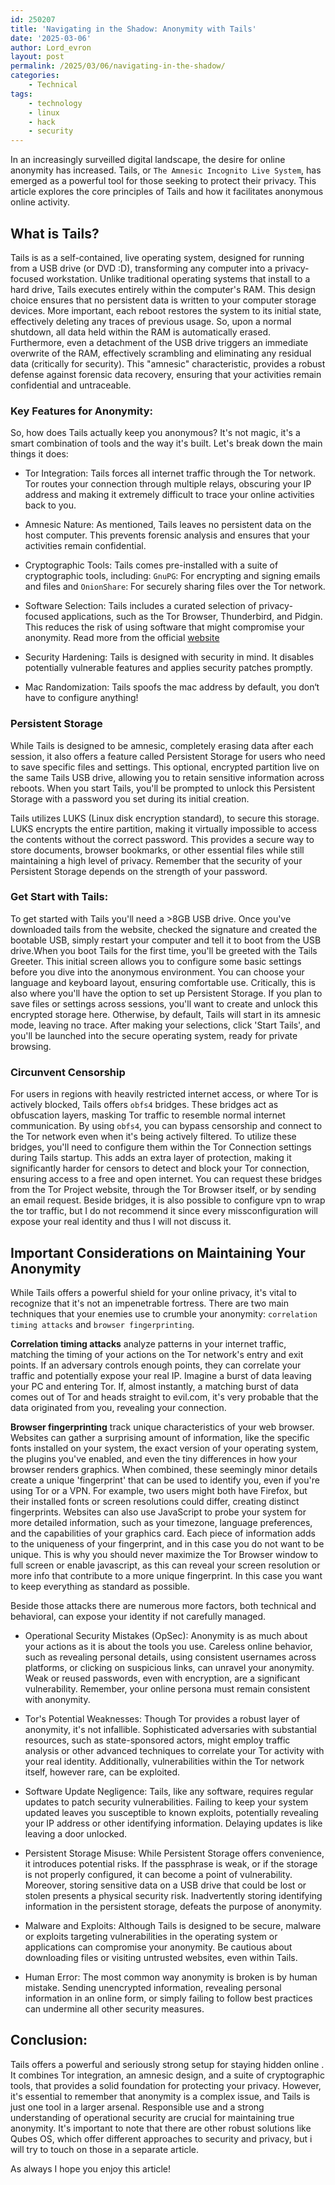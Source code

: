 ```yaml
---
id: 250207
title: 'Navigating in the Shadow: Anonymity with Tails'
date: '2025-03-06'
author: Lord_evron
layout: post
permalink: /2025/03/06/navigating-in-the-shadow/
categories:
    - Technical
tags:
    - technology
    - linux
    - hack
    - security
---
```

In an increasingly surveilled digital landscape, the desire for online anonymity has increased. 
Tails, or `The Amnesic Incognito Live System`, has emerged as a powerful tool for those seeking 
to protect their privacy. This article explores the core principles of Tails and how it 
facilitates anonymous online activity.

## What is Tails?

 Tails is as a self-contained, live operating system, designed for running from a USB drive (or DVD :D),  transforming any computer into a privacy-focused workstation. Unlike traditional operating systems that install to a hard drive, Tails executes entirely within the computer's RAM.
This design choice ensures that no persistent data is written to your computer storage devices.
 More important, each reboot restores the system to its initial state, effectively deleting any traces of previous usage. 
 So, upon a normal shutdown, all data held within the RAM is automatically erased. Furthermore,  even a detachment of the USB drive triggers an immediate overwrite of the RAM, effectively scrambling and eliminating any residual data (critically for security). This "amnesic" characteristic, provides a robust defense against forensic data recovery, ensuring that your activities remain confidential and untraceable.

### Key Features for Anonymity:

So, how does Tails actually keep you anonymous? It's not magic, it's a smart combination of tools and the way it's built. Let's break down the main things it does:

* Tor Integration: Tails forces all internet traffic through the Tor network. Tor routes your connection through multiple relays, obscuring your IP address and making it extremely difficult to trace your online activities back to you.

* Amnesic Nature: As mentioned, Tails leaves no persistent data on the host computer. This prevents forensic analysis and ensures that your activities remain confidential.

* Cryptographic Tools: Tails comes pre-installed with a suite of cryptographic tools, including: `GnuPG`: For encrypting and signing emails and files and `OnionShare`: For securely sharing files over the Tor network.

* Software Selection: Tails includes a curated selection of privacy-focused applications, such as the Tor Browser, Thunderbird, and Pidgin. This reduces the risk of using software that might compromise your anonymity. Read more from the official [website](https://tails.net/doc/about/features/index.en.html)

* Security Hardening: Tails is designed with security in mind. It disables potentially vulnerable features and applies security patches promptly.

* Mac Randomization: Tails spoofs the mac address by default, you don‘t have to configure anything!

### Persistent Storage 
While Tails is designed to be amnesic, completely erasing data after each session, it also offers a feature called Persistent Storage for users who need to save specific files and settings. 
This optional, encrypted partition live on the same Tails USB drive, allowing you to retain sensitive information across reboots. When you start Tails, you'll be prompted to unlock this Persistent Storage with a password you set during its initial creation. 

Tails utilizes LUKS (Linux disk encryption standard), to secure this storage. LUKS encrypts the entire partition, making it virtually impossible to access the contents without the correct password. This provides a secure way to store documents, browser bookmarks, or other essential files while still maintaining a high level of privacy.
 Remember that the security of your Persistent Storage depends on the strength of your password. 



###  Get Start with Tails:

 To get started with Tails you'll need a >8GB USB drive. Once you've downloaded tails from the website, checked the signature and created the bootable USB, simply restart your computer and tell it to boot from the USB drive.When you boot Tails for the first time, you'll be greeted with the Tails Greeter. This initial screen allows you to configure some basic settings before you dive into the anonymous environment. You can choose your language and keyboard layout, ensuring comfortable use. Critically, this is also where you'll have the option to set up Persistent Storage. If you plan to save files or settings across sessions, you'll want to create and unlock this encrypted storage here. Otherwise, by default, Tails will start in its amnesic mode, leaving no trace. After making your selections, click 'Start Tails', and you'll be launched into the secure operating system, ready for private browsing.

### Circunvent Censorship

For users in regions with heavily restricted internet access, or where Tor is actively blocked, Tails offers `obfs4` bridges. These bridges act as obfuscation layers, masking Tor traffic to resemble normal internet communication. By using `obfs4`, you can bypass censorship and connect to the Tor network even when it's being actively filtered. To utilize these bridges, you'll need to configure them within the Tor Connection settings during Tails startup. This adds an extra layer of protection, making it significantly harder for censors to detect and block your Tor connection, ensuring access to a free and open internet. 
 You can request these bridges from the Tor Project website, through the Tor Browser itself, or by sending an email request. 
Beside bridges, it is also possible to configure vpn to wrap the tor traffic, but I do not recommend it since every missconfiguration will expose your real identity and thus I will not discuss it. 


## Important Considerations on Maintaining Your Anonymity

While Tails offers a powerful shield for your online privacy, it's vital to recognize that it's not an impenetrable fortress. There are two main techniques that your enemies use to crumble your anonymity: `correlation timing attacks` and `browser fingerprinting`.  

**Correlation timing attacks** analyze patterns in your internet traffic, matching the timing of your actions on the Tor network's entry and exit points. If an adversary controls enough points, they can correlate your traffic and potentially expose your real IP. Imagine a burst of data leaving your PC and entering Tor. If, almost instantly, a matching burst of data comes out of Tor and heads straight to evil.com, it's very probable that the data originated from you, revealing your connection.

**Browser fingerprinting** track unique characteristics of your web browser. Websites can gather a surprising amount of information, like the specific fonts installed on your system, the exact version of your operating system, the plugins you've enabled, and even the tiny differences in how your browser renders graphics. When combined, these seemingly minor details create a unique 'fingerprint' that can be used to identify you, even if you're using Tor or a VPN. For example, two users might both have Firefox, but their installed fonts or screen resolutions could differ, creating distinct fingerprints. Websites can also use JavaScript to probe your system for more detailed information, such as your timezone, language preferences, and the capabilities of your graphics card. Each piece of information adds to the uniqueness of your fingerprint, and in this case you do not want to be unique. This is why you should never maximize the Tor Browser window to full screen or enable javascript, as this can reveal your screen resolution or more info that contribute to a more unique fingerprint. In this case you want to keep everything as standard as possible.


Beside those attacks there are numerous more factors, both technical and behavioral, can expose your identity if not carefully managed.

* Operational Security Mistakes (OpSec): Anonymity is as much about your actions as it is about the tools you use. Careless online behavior, such as revealing personal details, using consistent usernames across platforms, or clicking on suspicious links, can unravel your anonymity. Weak or reused passwords, even with encryption, are a significant vulnerability. Remember, your online persona must remain consistent with anonymity.

* Tor's Potential Weaknesses: Though Tor provides a robust layer of anonymity, it's not infallible. Sophisticated adversaries with substantial resources, such as state-sponsored actors, might employ traffic analysis or other advanced techniques to correlate your Tor activity with your real identity. Additionally, vulnerabilities within the Tor network itself, however rare, can be exploited.

* Software Update Negligence: Tails, like any software, requires regular updates to patch security vulnerabilities. Failing to keep your system updated leaves you susceptible to known exploits, potentially revealing your IP address or other identifying information. Delaying updates is like leaving a door unlocked.

* Persistent Storage Misuse: While Persistent Storage offers convenience, it introduces potential risks. If the passphrase is weak, or if the storage is not properly configured, it can become a point of vulnerability. Moreover, storing sensitive data on a USB drive that could be lost or stolen presents a physical security risk. Inadvertently storing identifying information in the persistent storage, defeats the purpose of anonymity.

* Malware and Exploits: Although Tails is designed to be secure, malware or exploits targeting vulnerabilities in the operating system or applications can compromise your anonymity. Be cautious about downloading files or visiting untrusted websites, even within Tails.

* Human Error: The most common way anonymity is broken is by human mistake. Sending unencrypted information, revealing personal information in an online form, or simply failing to follow best practices can undermine all other security measures.

## Conclusion:

Tails offers a powerful and seriously strong setup for staying hidden online . It combines Tor integration, an amnesic design, and a suite of cryptographic tools, that provides a solid foundation for protecting your privacy. However, it's essential to remember that anonymity is a complex issue, and Tails is just one tool in a larger arsenal. Responsible use and a strong understanding of operational security are crucial for maintaining true anonymity. It's important to note that there are other robust solutions like Qubes OS, which offer different approaches to security and privacy, but i will try to touch on those in a separate article.

As always I hope you enjoy this article!
